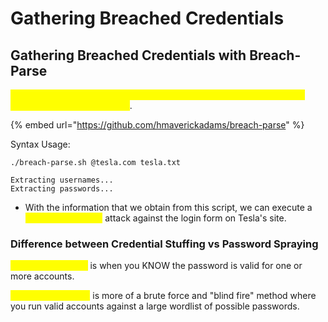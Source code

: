 # Gathering Breached Credentials

## Gathering Breached Credentials with Breach-Parse

<mark style="color:yellow;">This script will cross reference valid usernames/emails with credentials obtained from past breaches</mark>.

{% embed url="https://github.com/hmaverickadams/breach-parse" %}

Syntax Usage:

```
./breach-parse.sh @tesla.com tesla.txt

Extracting usernames...
Extracting passwords...
```

* With the information that we obtain from this script, we can execute a <mark style="color:yellow;">Credential Stuffing</mark> attack against the login form on Tesla's site.

### Difference between Credential Stuffing vs Password Spraying

<mark style="color:yellow;">Credential Stuffing</mark> is when you KNOW the password is valid for one or more accounts.

<mark style="color:yellow;">Password Spraying</mark> is more of a brute force and "blind fire" method where you run valid accounts against a large wordlist of possible passwords.
